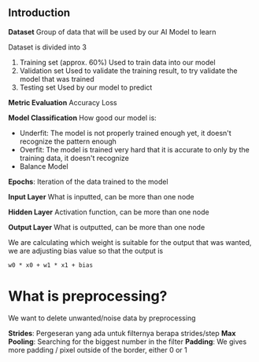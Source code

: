 
## Introduction

**Dataset**
Group of data that will be used by our AI Model to learn

Dataset is divided into 3
1. Training set (approx. 60%)
   Used to train data into our model
2. Validation set
   Used to validate the training result, to try validate the model that was trained
3. Testing set
   Used by our model to predict

**Metric Evaluation**
Accuracy
Loss

**Model Classification**
How good our model is:
- Underfit: The model is not properly trained enough yet, it doesn't recognize the pattern enough
- Overfit: The model is trained very hard that it is accurate to only by the training data, it doesn't recognize 
- Balance Model

**Epochs**: 
Iteration of the data trained to the model

**Input Layer**
What is inputted, can be more than one node

**Hidden Layer**
Activation function, can be more than one node

**Output Layer**
What is outputted, can be more than one node

We are calculating which weight is suitable for the output that was wanted, we are adjusting bias value so that the output is 

`w0 * x0 + w1 * x1 + bias`

# What is preprocessing?
We want to delete unwanted/noise data by preprocessing

**Strides**: Pergeseran yang ada untuk filternya berapa strides/step
**Max Pooling**: Searching for the biggest number in the filter
**Padding**: We gives more padding / pixel outside of the border, either 0 or 1